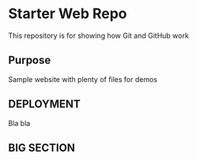 # Starter Web Repo

This repository is for showing how Git and GitHub work

## Purpose

Sample website with plenty of files for demos

## DEPLOYMENT

Bla bla

## BIG SECTION
